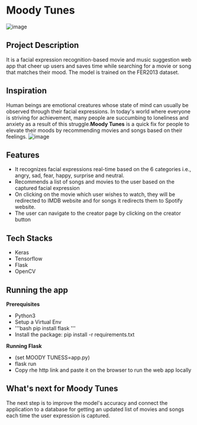 # Moody Tunes
![image](https://github.com/dikshapranjali/Moody-Tuness/blob/main/MOODY%20TUNES.jpg) 
## Project Description
It is a facial expression recognition-based movie and music suggestion web app that cheer up users and saves time while searching for a movie or song that matches their mood. The model is trained on the FER2013 dataset.
## Inspiration
Human beings are emotional creatures whose state of mind can usually be observed through their facial expressions. In today's world where everyone is striving for achievement, many people are succumbing to loneliness and anxiety as a result of this struggle.**Moody Tunes** is a quick fix for people to elevate their moods by recommending movies and songs based on their feelings.
![image](https://github.com/dikshapranjali/Moody-Tuness/blob/main/flow.jpg) 
## Features
- It recognizes facial expressions real-time based on the 6 categories i.e., angry, sad, fear, happy, surprise and neutral.
- Recommends a list of songs and movies to the user based on the captured facial expression
- On clicking on the movie which user wishes to watch, they will be redirected to IMDB website and for songs it redirects them to Spotify website.
- The user can navigate to the creator page by clicking on the creator button 
## Tech Stacks
- Keras
- Tensorflow
- Flask
- OpenCV
## Running the app
**Prerequisites**
- Python3
- Setup a Virtual Env
- 
  '''bash
  pip install flask
  '''
- Install the package:
  pip install -r requirements.txt

**Running Flask**
- (set MOODY TUNESS=app.py)
- flask run
- Copy rhe http link and paste it on the browser to run the web app locally
## What's next for **Moody Tunes**
The next step is to improve the model's accuracy and connect the application to a database for getting an updated list of movies and songs each time the user expression is captured.
